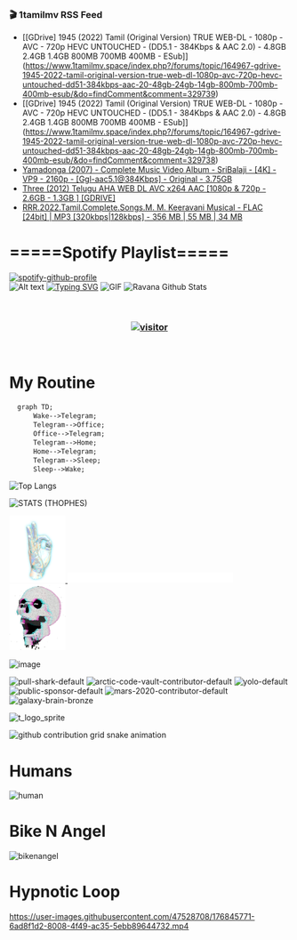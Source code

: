 ### 🎬 1tamilmv RSS Feed

<!-- BLOG-POST-LIST:START -->
- [[GDrive]  1945 &lpar;2022&rpar; Tamil &lpar;Original Version&rpar; TRUE WEB-DL - 1080p - AVC - 720p HEVC UNTOUCHED - &lpar;DD5.1 - 384Kbps &amp; AAC 2.0&rpar; - 4.8GB 2.4GB 1.4GB 800MB 700MB 400MB  - ESub]](https://www.1tamilmv.space/index.php?/forums/topic/164967-gdrive-1945-2022-tamil-original-version-true-web-dl-1080p-avc-720p-hevc-untouched-dd51-384kbps-aac-20-48gb-24gb-14gb-800mb-700mb-400mb-esub/&do=findComment&comment=329739)
- [[GDrive]  1945 &lpar;2022&rpar; Tamil &lpar;Original Version&rpar; TRUE WEB-DL - 1080p - AVC - 720p HEVC UNTOUCHED - &lpar;DD5.1 - 384Kbps &amp; AAC 2.0&rpar; - 4.8GB 2.4GB 1.4GB 800MB 700MB 400MB  - ESub]](https://www.1tamilmv.space/index.php?/forums/topic/164967-gdrive-1945-2022-tamil-original-version-true-web-dl-1080p-avc-720p-hevc-untouched-dd51-384kbps-aac-20-48gb-24gb-14gb-800mb-700mb-400mb-esub/&do=findComment&comment=329738)
- [Yamadonga &lpar;2007&rpar; - Complete Music Video Album - SriBalaji - [4K] - VP9 - 2160p - [Ggl-aac5.1@384Kbps] - Original - 3.75GB](https://www.1tamilmv.space/index.php?/forums/topic/164961-yamadonga-2007-complete-music-video-album-sribalaji-4k-vp9-2160p-ggl-aac51384kbps-original-375gb/&do=findComment&comment=329737)
- [Three &lpar;2012&rpar; Telugu AHA WEB DL AVC x264 AAC [1080p &amp; 720p - 2.6GB - 1.3GB ] [GDRIVE]](https://www.1tamilmv.space/index.php?/forums/topic/164966-three-2012-telugu-aha-web-dl-avc-x264-aac-1080p-720p-26gb-13gb-gdrive/&do=findComment&comment=329736)
- [RRR.2022.Tamil.Complete.Songs.M. M. Keeravani Musical - FLAC [24bit] | MP3 [320kbps|128kbps] - 356 MB | 55 MB | 34 MB](https://www.1tamilmv.space/index.php?/forums/topic/164963-rrr2022tamilcompletesongsm-m-keeravani-musical-flac-24bit-mp3-320kbps128kbps-356-mb-55-mb-34-mb/&do=findComment&comment=329735)
<!-- BLOG-POST-LIST:END -->

# =====Spotify Playlist=====
[![spotify-github-profile](https://spotify-github-profile.vercel.app/api/view?uid=31rfzgmuvvewegdlxvlev4ynz4vu&cover_image=true&theme=default&bar_color=53b14f&bar_color_cover=true)](https://ravana69.github.io/rss)
</br>
![Alt text](https://spotify-recently-played-readme.vercel.app/api?user=31rfzgmuvvewegdlxvlev4ynz4vu)
[![Typing SVG](https://readme-typing-svg.herokuapp.com?color=%2336BCF7&center=true&vCenter=true&multiline=true&height=81&lines=I+AM+RAVANA;CONTACT+ME+ON+TELEGRAM%3A+%40R4V4N4)](https://git.io/typing-svg)
<img align="centre" height="400px" width="490px" alt="GIF" src="https://github.com/ravana69/ravana69/blob/master/rvm.gif" />
![Ravana Github Stats](https://github-readme-stats.vercel.app/api?username=ravana69&&show_icons=true&theme=radical)

<br />
<h3 align="center"> <a href="https://t.me/r4v4n4"><img src="https://profile-counter.glitch.me/ravana69/count.svg" alt="visitor" width="600"></a> </h3>
</br>

<H1>My Routine</H1>

```mermaid
  graph TD;
      Wake-->Telegram;
      Telegram-->Office;
      Office-->Telegram;
      Telegram-->Home;
      Home-->Telegram;
      Telegram-->Sleep;
      Sleep-->Wake;
```
![Top Langs](https://github-readme-stats.vercel.app/api/top-langs/?username=ravana69&&show_icons=true&theme=radical)

![STATS (THOPHES)](https://github-profile-trophy.vercel.app/?username=ravana69&theme=gruvbox&margin-w=10&margin-h=15&column=8)
<br />
<p align="left">
    <a href="#">
        <img width="20%" src="./assets/images/hand.gif" alt="" />
    </a>
    <a href="#">
        <img width="59%" src="./assets/images/spacer.png" alt="" >
    </a>
    <a href="#">
        <img width="20%" src="./assets/images/skull.gif" alt="" />
    </a>
</p>


![image](https://user-images.githubusercontent.com/47528708/175298537-0623dc00-7b1a-4ec1-b5b1-71768763a234.png)

<img width="148" alt="pull-shark-default" src="https://user-images.githubusercontent.com/47528708/176419715-70981865-4dc6-489a-8a1a-06842db67b15.gif"> <img width="148" alt="arctic-code-vault-contributor-default" src="https://user-images.githubusercontent.com/47528708/175267501-e1fbbb8f-c2b2-4882-b865-2ac4debef26c.png"> <img width="148" alt="yolo-default" src="https://user-images.githubusercontent.com/47528708/175267654-281a1880-1129-4b7b-bf2f-de5dd2bc5afa.png"> <img width="148" alt="public-sponsor-default" src="https://user-images.githubusercontent.com/47528708/175268448-2e78cc75-fb25-4d76-bd22-7df520446b45.png"> <img width="148" alt="mars-2020-contributor-default" src="https://user-images.githubusercontent.com/47528708/175268475-de6d987a-3be9-4353-86a5-23b422559355.png"> <img width="148" alt="galaxy-brain-bronze" src="https://user-images.githubusercontent.com/47528708/176419717-e2fdca8b-0fdc-47dd-9511-a7ff52178a33.gif">

![t_logo_sprite](https://user-images.githubusercontent.com/47528708/175293007-21ff1792-1fca-4be3-bcae-12fdc3aa414f.svg)

![github contribution grid snake animation](https://raw.githubusercontent.com/ravana69/ravana69/output/github-contribution-grid-snake-dark.svg#gh-dark-mode-only)

# Humans
<img width="170" alt="human" src="https://user-images.githubusercontent.com/47528708/176413829-c142d478-1c96-4c3c-a2a4-2dd35374c335.gif">

# Bike N Angel
<img width="170" alt="bikenangel" src="https://user-images.githubusercontent.com/47528708/176616968-3a44f91e-8016-477c-9bb5-c4689a1adbee.gif">

# Hypnotic Loop

https://user-images.githubusercontent.com/47528708/176845771-6ad8f1d2-8008-4f49-ac35-5ebb89644732.mp4


